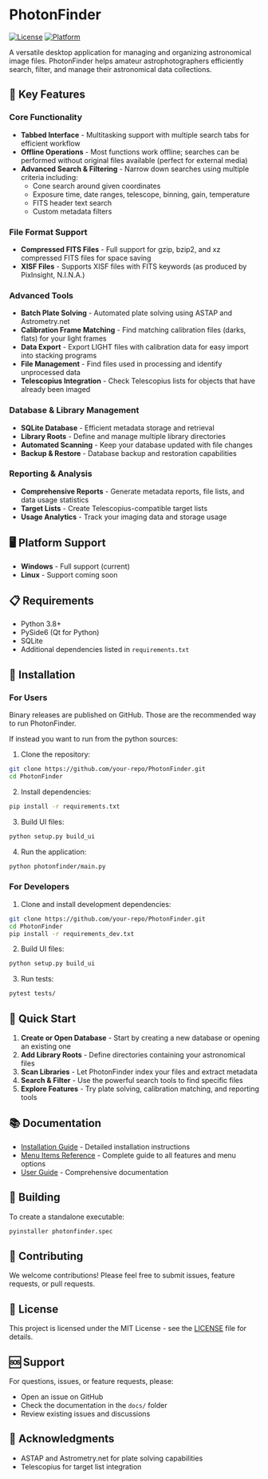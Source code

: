 # PhotonFinder

[![License](https://img.shields.io/badge/license-MIT-blue.svg)](LICENSE)
[![Platform](https://img.shields.io/badge/platform-Windows-blue.svg)](https://github.com/your-repo/PhotonFinder)

A versatile desktop application for managing and organizing astronomical image files. PhotonFinder helps amateur astrophotographers efficiently search, filter, and manage their astronomical data collections.

## 🌟 Key Features

### Core Functionality
- **Tabbed Interface** - Multitasking support with multiple search tabs for efficient workflow
- **Offline Operations** - Most functions work offline; searches can be performed without original files available (perfect for external media)
- **Advanced Search & Filtering** - Narrow down searches using multiple criteria including:
  - Cone search around given coordinates
  - Exposure time, date ranges, telescope, binning, gain, temperature
  - FITS header text search
  - Custom metadata filters

### File Format Support
- **Compressed FITS Files** - Full support for gzip, bzip2, and xz compressed FITS files for space saving
- **XISF Files** - Supports XISF files with FITS keywords (as produced by PixInsight, N.I.N.A.)

### Advanced Tools
- **Batch Plate Solving** - Automated plate solving using ASTAP and Astrometry.net
- **Calibration Frame Matching** - Find matching calibration files (darks, flats) for your light frames
- **Data Export** - Export LIGHT files with calibration data for easy import into stacking programs
- **File Management** - Find files used in processing and identify unprocessed data
- **Telescopius Integration** - Check Telescopius lists for objects that have already been imaged

### Database & Library Management
- **SQLite Database** - Efficient metadata storage and retrieval
- **Library Roots** - Define and manage multiple library directories
- **Automated Scanning** - Keep your database updated with file changes
- **Backup & Restore** - Database backup and restoration capabilities

### Reporting & Analysis
- **Comprehensive Reports** - Generate metadata reports, file lists, and data usage statistics
- **Target Lists** - Create Telescopius-compatible target lists
- **Usage Analytics** - Track your imaging data and storage usage

## 🖥️ Platform Support

- **Windows** - Full support (current)
- **Linux** - Support coming soon

## 📋 Requirements

- Python 3.8+
- PySide6 (Qt for Python)
- SQLite
- Additional dependencies listed in `requirements.txt`

## 🚀 Installation

### For Users

Binary releases are published on GitHub. Those are the recommended way to run PhotonFinder. 

If instead you want to run from the python sources:

1. Clone the repository:
```bash
git clone https://github.com/your-repo/PhotonFinder.git
cd PhotonFinder
```

2. Install dependencies:
```bash
pip install -r requirements.txt
```

3. Build UI files:
```bash
python setup.py build_ui
```

4. Run the application:
```bash
python photonfinder/main.py
```

### For Developers

1. Clone and install development dependencies:
```bash
git clone https://github.com/your-repo/PhotonFinder.git
cd PhotonFinder
pip install -r requirements_dev.txt
```

2. Build UI files:
```bash
python setup.py build_ui
```

3. Run tests:
```bash
pytest tests/
```

## 🏁 Quick Start

1. **Create or Open Database** - Start by creating a new database or opening an existing one
2. **Add Library Roots** - Define directories containing your astronomical files
3. **Scan Libraries** - Let PhotonFinder index your files and extract metadata
4. **Search & Filter** - Use the powerful search tools to find specific files
5. **Explore Features** - Try plate solving, calibration matching, and reporting tools

## 📚 Documentation

- [Installation Guide](docs/installation.md) - Detailed installation instructions
- [Menu Items Reference](docs/menu-items.md) - Complete guide to all features and menu options
- [User Guide](docs/index.md) - Comprehensive documentation

## 🔧 Building

To create a standalone executable:

```bash
pyinstaller photonfinder.spec
```

## 🤝 Contributing

We welcome contributions! Please feel free to submit issues, feature requests, or pull requests.

## 📄 License

This project is licensed under the MIT License - see the [LICENSE](LICENSE) file for details.

## 🆘 Support

For questions, issues, or feature requests, please:
- Open an issue on GitHub
- Check the documentation in the `docs/` folder
- Review existing issues and discussions

## 🙏 Acknowledgments

- ASTAP and Astrometry.net for plate solving capabilities
- Telescopius for target list integration
